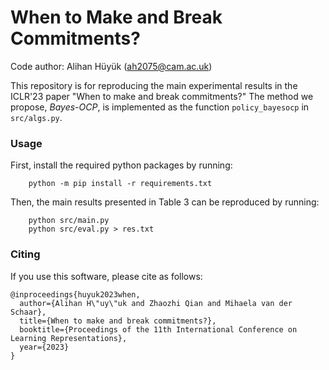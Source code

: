 # When to Make and Break Commitments?
Code author: Alihan Hüyük ([ah2075@cam.ac.uk](mailto:ah2075@cam.ac.uk))

This repository is for reproducing the main experimental results in the ICLR'23 paper "When to make and break commitments?" The method we propose, *Bayes-OCP*, is implemented as the function `policy_bayesocp` in `src/algs.py`.

### Usage

First, install the required python packages by running:
```shell
    python -m pip install -r requirements.txt
```

Then, the main results presented in Table 3 can be reproduced by running:
```shell
    python src/main.py
    python src/eval.py > res.txt
```
### Citing

If you use this software, please cite as follows:
```
@inproceedings{huyuk2023when,
  author={Alihan H\"uy\"uk and Zhaozhi Qian and Mihaela van der Schaar},
  title={When to make and break commitments?},
  booktitle={Proceedings of the 11th International Conference on Learning Representations},
  year={2023}
}
```
